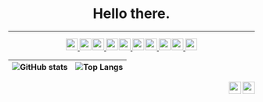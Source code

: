 <h1 align="center">Hello there.</h1>

***

<div style="display: flex; flex-direction: row; gap: 2px; justify-content: center; margin: 10px 0;">
	<a tabindex="0" href="https://github.com/bannev1" target="_blank">
		<img height="24" width="24" src="https://gist.githubusercontent.com/bannev1/e9dbf832735144ef8ac503e4efc9424f/raw/7f98e96a0ec4719711cf2e2a9763db4e220c2adb/githubLogoWhite.svg#gh-dark-mode-only"/>
		<img height="24" width="24" src="https://gist.githubusercontent.com/bannev1/f36f32fe3562990b6eee8f06e3de8e9f/raw/b21bf01ce2062ddc02c3a1173ff8a76a75de48db/githubLogoBlack.svg#gh-light-mode-only"/>
	</a>
	<a tabindex="0" href="https://stackoverflow.com/users/15690172/realhuman" target="_blank">
		<img height="24" width="24" src="https://gist.githubusercontent.com/bannev1/ecbe52fd41da94a3a985788ffabf826d/raw/ba93e006e86a244908b26553166e73976680cdfd/stackoverflowLogoWhite.svg#gh-dark-mode-only"/>
		<img height="24" width="24" src="https://gist.githubusercontent.com/bannev1/f653c4a2349bbebbc2f51d6fc57a87ef/raw/dac6180914fb91259cc712a6d75dfdf2dcd9f0e8/stackoverflowLogoBlack.svg#gh-light-mode-only"/>
	</a>
	<a tabindex="0" href="https://www.thingiverse.com/realhuman0/designs" target="_blank">
		<img height="24" width="24" src="https://gist.githubusercontent.com/bannev1/28608457a98b6e7a29153b6b7646f191/raw/b12fca68f65a5d44b11db1bacf6b42e45066edee/thingiverseLogoWhite.svg#gh-dark-mode-only"/>
		<img height="24" width="24" src="https://gist.githubusercontent.com/bannev1/950a4927f468353ab894b620e7c98e02/raw/156b5c0a68fee05e0371a9cc248967917be61064/thingiverseLogoBlack.svg#gh-light-mode-only"/>
	</a>
	<a tabindex="0" href="https://letterboxd.com/beansapien/" target="_blank">
		<img height="24" width="24" src="https://gist.githubusercontent.com/bannev1/e192fe703a594d9a8c78547348c3e1f7/raw/0aea7e9baaaeb6f8747ee1f65b8fd9fc781dce64/letterboxdLogoWhite.svg#gh-dark-mode-only"/>
		<img height="24" width="24" src="https://gist.githubusercontent.com/bannev1/c2059d231f9409552022639e90b83d74/raw/fa7f8d9b68714f6eac3b5649942938395e2ba08c/letterboxdLogoBlack.svg#gh-light-mode-only"/>
	</a>
	<a tabindex="0" href="mailto:valentinavbanner@gmail.com" target="_blank">
		<img height="24" width="24" src="https://gist.githubusercontent.com/bannev1/14382b353a28d6e8c3600b81ca486483/raw/6da74acc250127b7dd01b8edfd6f25d847ad9730/emailLogoWhite.svg#gh-dark-mode-only"/>
		<img height="24" width="24" src="https://gist.githubusercontent.com/bannev1/dc99719fe91331cdaae4e98678d05d55/raw/db9f1e23edd028fc65510eea2bda5021d34da640/emailLogoBlack.svg#gh-light-mode-only"/>
	</a>
</div>

| ![GitHub stats](https://github-readme-stats.vercel.app/api?username=bannev1&show_icons=true&theme=github_dark&show_icons=true&hide_border=true&include_all_commits=true&count_private=true&custom_title=GitHub%20Statistics%3A) | ![Top Langs](https://github-readme-stats.vercel.app/api/top-langs/?username=bannev1&layout=compact&theme=github_dark&langs_count=6&hide_border=true&custom_title=Most%20Used%20Languages%3A) | 
| --- | --- |

<a href="https://valentinabanner.com" align="right" target="_blank">
	<img src="https://gist.githubusercontent.com/bannev1/c49158b1b711a851bbed00077f443efc/raw/a14704976ce7b0dfe21f6b96595f2a7072d434e9/linkWhite.svg#gh-dark-mode-only" width="25" align="right">
	<img src="https://gist.githubusercontent.com/bannev1/bc0f2132ccbe757d3ab1c0d7f418fedc/raw/5807bfe11fa8d43af5c99641f4ff015448333b3b/linkBlack.svg#gh-light-mode-only" width="25" align="right">
</a>
